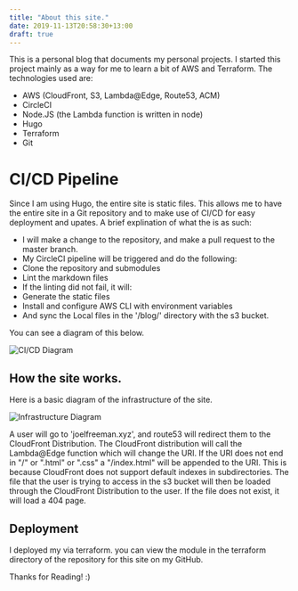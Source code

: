 ```yaml
---
title: "About this site."
date: 2019-11-13T20:58:30+13:00
draft: true
---
```


This is a personal blog that documents my personal projects.
I started this project mainly as a way for me to learn a bit of AWS and Terraform.
The technologies used are:
- AWS (CloudFront, S3, Lambda@Edge, Route53, ACM)
- CircleCI
- Node.JS (the Lambda function is written in node)
- Hugo
- Terraform
- Git

# CI/CD Pipeline

Since I am using Hugo, the entire site is static files.
This allows me to have the entire site in a Git repository
and to make use of CI/CD for easy deployment and upates.
A brief explination of what the  is as such:
- I will make a change to the repository, and make a pull request to the master branch.
- My CircleCI pipeline will be triggered and do the following:
- Clone the repository and submodules
- Lint the markdown files
- If the linting did not fail, it will:
- Generate the static files
- Install and configure AWS CLI with environment variables
- And sync the Local files in the '/blog/' directory with the s3 bucket.

You can see a diagram of this below.

![CI/CD Diagram](/cicddiagram.png)

## How the site works.

Here is a basic diagram of the infrastructure of the site.

![Infrastructure Diagram](/infradiagram.png)

A user will go to 'joelfreeman.xyz', and route53 will redirect them to the CloudFront Distribution.
The CloudFront distribution will call the Lambda@Edge function which will change the URI.
If the URI does not end in "/" or ".html" or ".css" a "/index.html" will be appended to the URI.
This is because CloudFront does not support default indexes in subdirectories.
The file that the user is trying to access in the s3 bucket
will then be loaded through the CloudFront Distribution to the user.
If the file does not exist, it will load a 404 page.

## Deployment

I deployed my via terraform. you can view the module in the 
terraform directory of the repository for this site on my GitHub.

Thanks for Reading! :)
